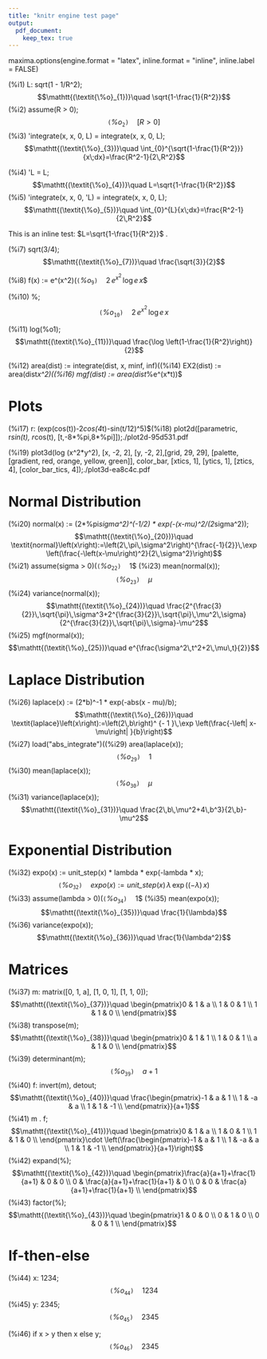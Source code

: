 ```yaml
---
title: "knitr engine test page"
output: 
  pdf_document: 
    keep_tex: true
---
```


maxima.options(engine.format = "latex", 
	       inline.format = "inline", 
	       inline.label = FALSE)

(%i1) L: sqrt(1 - 1/R^2);$$\mathtt{(\textit{\%o}_{1})}\quad \sqrt{1-\frac{1}{R^2}}$$
(%i2) assume(R > 0);$$\mathtt{(\textit{\%o}_{2})}\quad \left[ R>0 \right] $$
(%i3) 'integrate(x, x, 0, L) = integrate(x, x, 0, L);$$\mathtt{(\textit{\%o}_{3})}\quad \int_{0}^{\sqrt{1-\frac{1}{R^2}}}{x\;dx}=\frac{R^2-1}{2\,R^2}$$


(%i4) 'L = L;$$\mathtt{(\textit{\%o}_{4})}\quad L=\sqrt{1-\frac{1}{R^2}}$$
(%i5) 'integrate(x, x, 0, 'L) = integrate(x, x, 0, L);$$\mathtt{(\textit{\%o}_{5})}\quad \int_{0}^{L}{x\;dx}=\frac{R^2-1}{2\,R^2}$$


This is an inline test: $L=\sqrt{1-\frac{1}{R^2}}$
.


(%i7) sqrt(3/4);$$\mathtt{(\textit{\%o}_{7})}\quad \frac{\sqrt{3}}{2}$$


(%i8) f(x) := e^(x^2)$(%i9) diff(f(x), x);$$\mathtt{(\textit{\%o}_{9})}\quad 2\,e^{x^2}\,\log e\,x$$


(%i10) %;$$\mathtt{(\textit{\%o}_{10})}\quad 2\,e^{x^2}\,\log e\,x$$


(%i11) log(%o1);$$\mathtt{(\textit{\%o}_{11})}\quad \frac{\log \left(1-\frac{1}{R^2}\right)}{2}$$


(%i12) area(dist) := integrate(dist, x, minf, inf)$(%i13) mean(dist) := area(dist*x)$(%i14) EX2(dist) := area(dist*x^2)$(%i15) variance(dist) := EX2(dist) - mean(dist)^2$(%i16) mgf(dist) := area(dist*%e^(x*t))$

# Plots

(%i17) r: (exp(cos(t))-2*cos(4*t)-sin(t/12)^5)$(%i18) plot2d([parametric, r*sin(t), r*cos(t), [t,-8*%pi,8*%pi]]);./plot2d-95d531.pdf

(%i19) plot3d(log (x^2*y^2), [x, -2, 2], [y, -2, 2],[grid, 29, 29],
       [palette, [gradient, red, orange, yellow, green]],
       color_bar, [xtics, 1], [ytics, 1], [ztics, 4],
       [color_bar_tics, 4]);./plot3d-ea8c4c.pdf

# Normal Distribution

(%i20) normal(x) := 
      (2*%pi*sigma^2)^(-1/2) * 
      exp(-(x-mu)^2/(2*sigma^2));$$\mathtt{(\textit{\%o}_{20})}\quad \textit{normal}\left(x\right):=\left(2\,\pi\,\sigma^2\right)^{\frac{-1}{2}}\,\exp \left(\frac{-\left(x-\mu\right)^2}{2\,\sigma^2}\right)$$
(%i21) assume(sigma > 0)$(%i22) area(normal(x));$$\mathtt{(\textit{\%o}_{22})}\quad 1$$
(%i23) mean(normal(x));$$\mathtt{(\textit{\%o}_{23})}\quad \mu$$
(%i24) variance(normal(x));$$\mathtt{(\textit{\%o}_{24})}\quad \frac{2^{\frac{3}{2}}\,\sqrt{\pi}\,\sigma^3+2^{\frac{3}{2}}\,\sqrt{\pi}\,\mu^2\,\sigma}{2^{\frac{3}{2}}\,\sqrt{\pi}\,\sigma}-\mu^2$$
(%i25) mgf(normal(x));$$\mathtt{(\textit{\%o}_{25})}\quad e^{\frac{\sigma^2\,t^2+2\,\mu\,t}{2}}$$


# Laplace Distribution

(%i26) laplace(x) := (2*b)^-1 * exp(-abs(x - mu)/b);$$\mathtt{(\textit{\%o}_{26})}\quad \textit{laplace}\left(x\right):=\left(2\,b\right)^ {- 1 }\,\exp \left(\frac{-\left| x-\mu\right| }{b}\right)$$
(%i27) load("abs_integrate")$(%i28) assume(b > 0)$(%i29) area(laplace(x));$$\mathtt{(\textit{\%o}_{29})}\quad 1$$
(%i30) mean(laplace(x));$$\mathtt{(\textit{\%o}_{30})}\quad \mu$$
(%i31) variance(laplace(x));$$\mathtt{(\textit{\%o}_{31})}\quad \frac{2\,b\,\mu^2+4\,b^3}{2\,b}-\mu^2$$


# Exponential Distribution

(%i32) expo(x) := unit_step(x) * lambda * exp(-lambda * x);$$\mathtt{(\textit{\%o}_{32})}\quad \textit{expo}\left(x\right):=\textit{unit\_step}\left(x\right)\,\lambda\,\exp \left(\left(-\lambda\right)\,x\right)$$
(%i33) assume(lambda > 0)$(%i34) area(expo(x));$$\mathtt{(\textit{\%o}_{34})}\quad 1$$
(%i35) mean(expo(x));$$\mathtt{(\textit{\%o}_{35})}\quad \frac{1}{\lambda}$$
(%i36) variance(expo(x));$$\mathtt{(\textit{\%o}_{36})}\quad \frac{1}{\lambda^2}$$


# Matrices

(%i37) m: matrix([0, 1, a], [1, 0, 1], [1, 1, 0]);$$\mathtt{(\textit{\%o}_{37})}\quad \begin{pmatrix}0 & 1 & a \\ 1 & 0 & 1 \\ 1 & 1 & 0 \\ \end{pmatrix}$$
(%i38) transpose(m);$$\mathtt{(\textit{\%o}_{38})}\quad \begin{pmatrix}0 & 1 & 1 \\ 1 & 0 & 1 \\ a & 1 & 0 \\ \end{pmatrix}$$
(%i39) determinant(m);$$\mathtt{(\textit{\%o}_{39})}\quad a+1$$
(%i40) f: invert(m), detout;$$\mathtt{(\textit{\%o}_{40})}\quad \frac{\begin{pmatrix}-1 & a & 1 \\ 1 & -a & a \\ 1 & 1 & -1 \\ \end{pmatrix}}{a+1}$$
(%i41) m . f;$$\mathtt{(\textit{\%o}_{41})}\quad \begin{pmatrix}0 & 1 & a \\ 1 & 0 & 1 \\ 1 & 1 & 0 \\ \end{pmatrix}\cdot \left(\frac{\begin{pmatrix}-1 & a & 1 \\ 1 & -a & a \\ 1 & 1 & -1 \\ \end{pmatrix}}{a+1}\right)$$
(%i42) expand(%);$$\mathtt{(\textit{\%o}_{42})}\quad \begin{pmatrix}\frac{a}{a+1}+\frac{1}{a+1} & 0 & 0 \\ 0 & \frac{a}{a+1}+\frac{1}{a+1} & 0 \\ 0 & 0 & \frac{a}{a+1}+\frac{1}{a+1} \\ \end{pmatrix}$$
(%i43) factor(%);$$\mathtt{(\textit{\%o}_{43})}\quad \begin{pmatrix}1 & 0 & 0 \\ 0 & 1 & 0 \\ 0 & 0 & 1 \\ \end{pmatrix}$$


# If-then-else

(%i44) x: 1234;$$\mathtt{(\textit{\%o}_{44})}\quad 1234$$
(%i45) y: 2345;$$\mathtt{(\textit{\%o}_{45})}\quad 2345$$


(%i46) if x > y
  then x
  else y;$$\mathtt{(\textit{\%o}_{46})}\quad 2345$$

